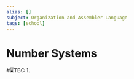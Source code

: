 ```yaml
---
alias: []
subject: Organization and Assembler Language
tags: [school]
---
```

# Number Systems
#⌛TBC 
1. 
